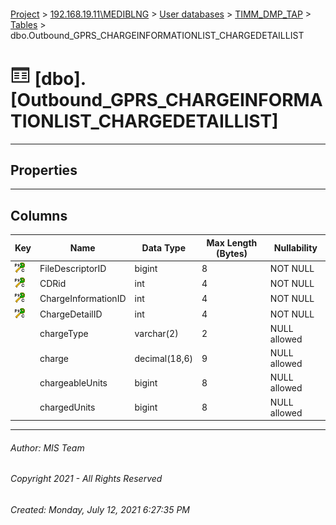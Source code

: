 #### 

[Project](../../../../index.md) > [192.168.19.11\\MEDIBLNG](../../../index.md) > [User databases](../../index.md) > [TIMM_DMP_TAP](../index.md) > [Tables](Tables.md) > dbo.Outbound_GPRS_CHARGEINFORMATIONLIST_CHARGEDETAILLIST

# ![Tables](../../../../Images/Table32.png) [dbo].[Outbound_GPRS_CHARGEINFORMATIONLIST_CHARGEDETAILLIST]

---

## <a name="#properties"></a>Properties



---

## <a name="#columns"></a>Columns

| Key | Name | Data Type | Max Length (Bytes) | Nullability |
|---|---|---|---|---|
| [![Cluster Primary Key PK_Outbound_GPRS_CHARGEINFORMATIONLIST_CHARGEDETAILLIST: FileDescriptorID\CDRid\ChargeInformationID\ChargeDetailID](../../../../Images/pkcluster.png)](#indexes) | FileDescriptorID | bigint | 8 | NOT NULL |
| [![Cluster Primary Key PK_Outbound_GPRS_CHARGEINFORMATIONLIST_CHARGEDETAILLIST: FileDescriptorID\CDRid\ChargeInformationID\ChargeDetailID](../../../../Images/pkcluster.png)](#indexes) | CDRid | int | 4 | NOT NULL |
| [![Cluster Primary Key PK_Outbound_GPRS_CHARGEINFORMATIONLIST_CHARGEDETAILLIST: FileDescriptorID\CDRid\ChargeInformationID\ChargeDetailID](../../../../Images/pkcluster.png)](#indexes) | ChargeInformationID | int | 4 | NOT NULL |
| [![Cluster Primary Key PK_Outbound_GPRS_CHARGEINFORMATIONLIST_CHARGEDETAILLIST: FileDescriptorID\CDRid\ChargeInformationID\ChargeDetailID](../../../../Images/pkcluster.png)](#indexes) | ChargeDetailID | int | 4 | NOT NULL |
|  | chargeType | varchar(2) | 2 | NULL allowed |
|  | charge | decimal(18,6) | 9 | NULL allowed |
|  | chargeableUnits | bigint | 8 | NULL allowed |
|  | chargedUnits | bigint | 8 | NULL allowed |


---

###### Author:  MIS Team

###### Copyright 2021 - All Rights Reserved

###### Created: Monday, July 12, 2021 6:27:35 PM

